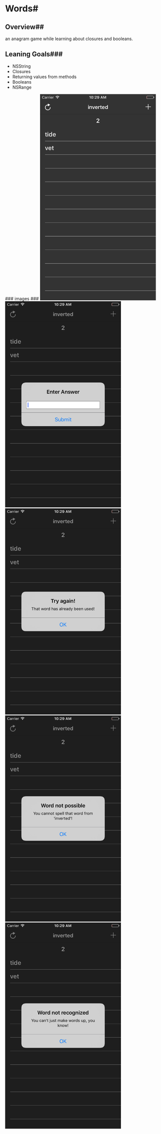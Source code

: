 # Words#
## Overview##
an anagram game while learning about closures and booleans.
## Leaning Goals###

<ul>
<li>NSString</li>
<li>Closures</li>
<li>Returning values from methods</li>
<li>Booleans</li>
<li>NSRange</li>
</ul>
### images ###
<img src="https://github.com/macbellingrath/Words/blob/master/1.png" alt="1" height=667  width=375></img>
<img src="https://github.com/macbellingrath/Words/blob/master/2.png" alt="1" height=667  width=375></img>
<img src="https://github.com/macbellingrath/Words/blob/master/3.png" alt="1" height=667  width=375></img>
<img src="https://github.com/macbellingrath/Words/blob/master/4.png" alt="1" height=667  width=375></img>
<img src="https://github.com/macbellingrath/Words/blob/master/5.png" alt="1" height=667  width=375></img>
